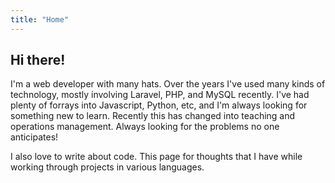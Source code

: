 ```yaml
---
title: "Home"
---
```


## Hi there!

I'm a web developer with many hats. Over the years I've used many kinds of technology, mostly involving Laravel, PHP, and MySQL recently. I've had plenty of forrays into Javascript, Python, etc, and I'm always looking for something new to learn. Recently this has changed into teaching and operations management. Always looking for the problems no one anticipates!

I also love to write about code. This page for thoughts that I have while working through projects in various languages.
